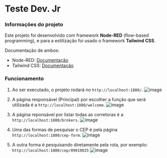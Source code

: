 # Teste Dev. Jr

### Informações do projeto
Este projeto foi desenvolvido com framework **Node-RED** (flow-based programming), e para a estilização foi usado o framework **Tailwind CSS**.

Documentação de ambos:
* Node-RED: [Documentação](https://nodered.org/docs/)
* Tailwind CSS: [Documentação](https://tailwindcss.com/docs/styling-with-utility-classes)

### Funcionamento
1. Ao ser executado, o projeto rodará no ```http://localhost:1880/```.
![image](https://github.com/user-attachments/assets/38d736bb-1a14-4755-856a-c3434db28fb3)

2. A página responsável (Principal) por escolher a função que será utilizada é a ```http://localhost:1880/welcome```.
![image](https://github.com/user-attachments/assets/19928ed9-943e-4c31-9288-bd41549fc3f3)

3. A página reponsável por listar todas as corretoras é a  ```http://localhost:1880/brokers```.
![image](https://github.com/user-attachments/assets/85ce3720-cd40-486a-a802-4787c338f971)

4. Uma das formas de pesquisar o CEP é pela página ```http://localhost:1880/cep-form```.
![image](https://github.com/user-attachments/assets/136d68a1-3865-456c-ad49-67664c7ac07a)

5. A outra forma é pesquisando diretamente pela rota, por exemplo: ```http://localhost:1880/cep/89010025```
![image](https://github.com/user-attachments/assets/ee3395a6-156d-4064-bbcb-52e5a651b2e5)
